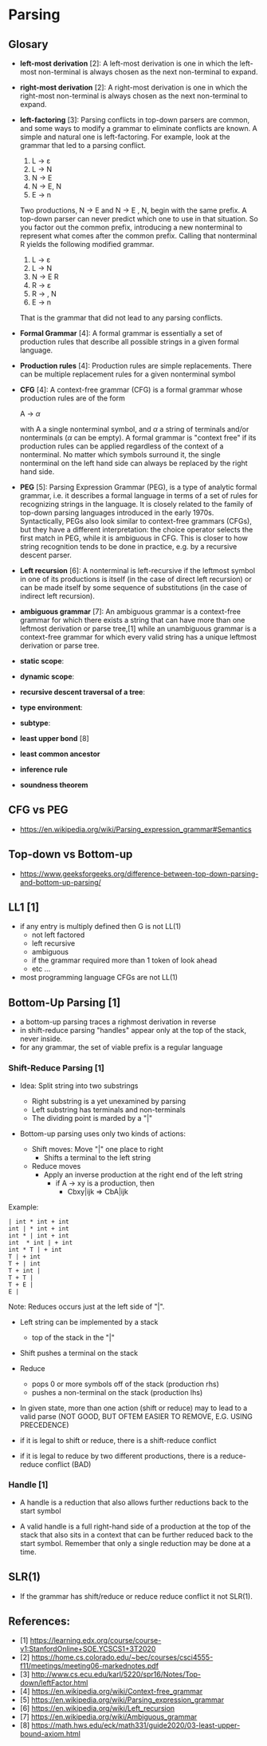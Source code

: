 # Parsing

## Glosary

* **left-most derivation** [2]: A left-most derivation is
  one in which the left-most non-terminal is
  always chosen as the next non-terminal to expand.
* **right-most derivation** [2]: A right-most derivation is
  one in which the right-most non-terminal is
  always chosen as the next non-terminal to expand.
* **left-factoring** [3]: Parsing conflicts in top-down
  parsers are common, and some ways to modify a grammar to
  eliminate conflicts are known. A simple and natural one is left-factoring. For example, look at the grammar that led to a parsing conflict.

  1. L	→	ε
  2. L	→	N
  3. N	→	E
  4. N	→	E, N
  5. E	→	n

  Two productions, N → E and N → E , N, begin with the same
  prefix. A top-down parser can never predict which one to
  use in that situation. So you factor out the common prefix,
  introducing a new nonterminal to represent what comes after
  the common prefix. Calling that nonterminal R yields the
  following modified grammar.

  1. L	→	ε
  2. L	→	N
  3. N	→	E R
  4. R	→	ε
  5. R	→	, N
  6. E	→	n

  That is the grammar that did not lead to any parsing conflicts.

* **Formal Grammar** [4]:
  A formal grammar is essentially a set of production rules
  that describe all possible strings in a given formal
  language.

* **Production rules** [4]:
  Production rules are simple replacements. There can be
  multiple replacement rules for a given nonterminal symbol

* **CFG** [4]:
  A context-free grammar (CFG) is a formal grammar whose
  production rules are of the form

  A -> $\alpha$

  with A a single nonterminal symbol, and $\alpha$  a string
  of terminals and/or nonterminals ($\alpha$  can be empty).
  A formal grammar is "context free" if its production rules
  can be applied regardless of the context of a nonterminal.
  No matter which symbols surround it, the single nonterminal
  on the left hand side can always be replaced by the right
  hand side.

* **PEG** [5]: Parsing Expression Grammar (PEG), is a type of
  analytic formal grammar, i.e. it describes a formal
  language in terms of a set of rules for recognizing strings
  in the language. It is closely related to the family of
  top-down parsing languages introduced in the early 1970s.
  Syntactically, PEGs also look similar to context-free
  grammars (CFGs), but they have a different interpretation:
  the choice operator selects the first match in PEG, while
  it is ambiguous in CFG. This is closer to how string
  recognition tends to be done in practice, e.g. by a
  recursive descent parser.

* **Left recursion** [6]:
  A nonterminal is left-recursive if the leftmost symbol in one of its productions is itself (in the case of direct left recursion) or can be made itself by some sequence of substitutions (in the case of indirect left recursion).

* **ambiguous grammar** [7]:
  An ambiguous grammar is a context-free grammar for which there exists a string that can have more than one leftmost derivation or parse tree,[1] while an unambiguous grammar is a context-free grammar for which every valid string has a unique leftmost derivation or parse tree.


* **static scope**:
* **dynamic scope**:
* **recursive descent traversal of a tree**:
* **type environment**:
* **subtype**:
* **least upper bond** [8]
* **least common ancestor**
* **inference rule**
* **soundness theorem**


## CFG vs PEG

* https://en.wikipedia.org/wiki/Parsing_expression_grammar#Semantics

## Top-down vs Bottom-up

* https://www.geeksforgeeks.org/difference-between-top-down-parsing-and-bottom-up-parsing/


## LL1 [1]

- if any entry is multiply defined then G is not LL(1)
  - not left factored
  - left recursive
  - ambiguous
  - if the grammar required more than 1 token of look ahead
  - etc ...
- most programming language CFGs are not LL(1)

## Bottom-Up Parsing [1]

- a bottom-up parsing traces a righmost derivation in reverse
- in shift-reduce parsing "handles" appear only
  at the top of the stack, never inside.
- for any grammar, the set of viable prefix is a
  regular language

### Shift-Reduce Parsing [1]

- Idea: Split string into two substrings
  - Right substring is a yet unexamined by parsing
  - Left substring has terminals and non-terminals
  - The dividing point is marded by a "|"

- Bottom-up parsing uses only two kinds of actions:
  - Shift moves: Move "|" one place to right
    - Shifts a terminal to the left string
  - Reduce moves
    - Apply an inverse production at the right end of the left string
      - if A -> xy is a production, then
        - Cbxy|ijk => CbA|ijk

Example:

```
| int * int + int
int | * int + int
int * | int + int
int  * int | + int
int * T | + int
T | + int
T + | int
T + int |
T + T |
T + E |
E |
```

Note: Reduces occurs just at the left side of "|".

- Left string can be implemented by a stack
  - top of the stack in the "|"

- Shift pushes a terminal on the stack

- Reduce
  - pops 0 or more symbols off of the stack (production rhs)
  - pushes a non-terminal on the stack (production lhs)

- In given state, more than one action (shift or reduce) may to lead to
  a valid parse (NOT GOOD, BUT OFTEM EASIER TO REMOVE, E.G. USING PRECEDENCE)

- if it is legal to shift or reduce, there is a shift-reduce conflict

- if it is legal to reduce by two different productions, there is a reduce-reduce conflict (BAD)


### Handle [1]

- A handle is a reduction that also allows
  further reductions back to the start symbol

- A valid handle is a full right-hand side of a
  production at the top of the stack that also sits in a
  context that can be further reduced back to the start symbol.
  Remember that only a single reduction may be done at a time.


## SLR(1)

- If the grammar has shift/reduce or reduce reduce conflict it not SLR(1).

## References:
- [1] https://learning.edx.org/course/course-v1:StanfordOnline+SOE.YCSCS1+3T2020
- [2] https://home.cs.colorado.edu/~bec/courses/csci4555-f11/meetings/meeting06-markednotes.pdf
- [3] http://www.cs.ecu.edu/karl/5220/spr16/Notes/Top-down/leftFactor.html
- [4] https://en.wikipedia.org/wiki/Context-free_grammar
- [5] https://en.wikipedia.org/wiki/Parsing_expression_grammar
- [6] https://en.wikipedia.org/wiki/Left_recursion
- [7] https://en.wikipedia.org/wiki/Ambiguous_grammar
- [8] https://math.hws.edu/eck/math331/guide2020/03-least-upper-bound-axiom.html
